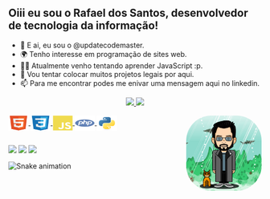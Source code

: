 ## Oiii eu sou o Rafael dos Santos, desenvolvedor de tecnologia da informação!

- 👋 E ai, eu sou o @updatecodemaster.
- 🌍 Tenho interesse em programação de sites web.
- 🐱‍🚀 Atualmente venho tentando aprender JavaScript :p.
- 🎁 Vou tentar colocar muitos projetos legais por aqui.
- 📫 Para me encontrar podes me enivar uma mensagem aqui no linkedin.

<div align="center">
  <a href="https://github.com/updatecodemaster">
  <img height="180em" src="https://github-readme-stats.vercel.app/api?username=updatecodemaster&show_icons=true&theme=radical&include_all_commits=true&count_private=true"/>
  <img height="180em" src="https://github-readme-stats.vercel.app/api/top-langs/?username=updatecodemaster&layout=compact&langs_count=7&theme=radical"/>
</div>
<div style="display: inline_block"><br>
  <img align="center" alt="Rafa-HTML" height="30" width="40" src="https://raw.githubusercontent.com/devicons/devicon/master/icons/html5/html5-original.svg">
  <img align="center" alt="Rafa-CSS" height="30" width="40" src="https://raw.githubusercontent.com/devicons/devicon/master/icons/css3/css3-original.svg">
   <img align="center" alt="Rafa-Js" height="30" width="40" src="https://raw.githubusercontent.com/devicons/devicon/master/icons/javascript/javascript-plain.svg">
  <img align="center" alt="Rafa-PHP" height="30" width="40" src="https://raw.githubusercontent.com/devicons/devicon/2ae2a900d2f041da66e950e4d48052658d850630/icons/php/php-plain.svg">
  <img align="center" alt="Rafa-Python" height="30" width="40" src="https://raw.githubusercontent.com/devicons/devicon/master/icons/python/python-original.svg">
  <img align="right" alt="Rafa-pic" height="150" style="border-radius:50px;" src="https://raw.githubusercontent.com/updatecodemaster/crud_php/main/.github/workflows/avatar_1641444806703.png?width=676&height=676">
</div>
  
  ##
 
<div> 
  <a href="https://www.instagram.com/rafasantospvh/" target="_blank"><img src="https://img.shields.io/badge/-Instagram-%23E4405F?style=for-the-badge&logo=instagram&logoColor=white" target="_blank"></a>
  <a href = "mailto:rafaelsantos4002@gmail.com"><img src="https://img.shields.io/badge/-Gmail-%23333?style=for-the-badge&logo=gmail&logoColor=white" target="_blank"></a>
  <a href="https://www.linkedin.com/in/rafael-santos-menezes/" target="_blank"><img src="https://img.shields.io/badge/-LinkedIn-%230077B5?style=for-the-badge&logo=linkedin&logoColor=white" target="_blank"></a> 
 
  ![Snake animation](https://github.com/updatecodemaster/updatecodemaster/blob/output/github-contribution-grid-snake.svg)
 
</div>

